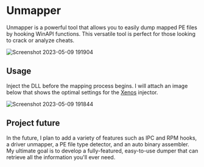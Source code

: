 # Unmapper
Unmapper is a powerful tool that allows you to easily dump mapped PE files by hooking WinAPI functions. This versatile tool is perfect for those looking to crack or analyze cheats.

![Screenshot 2023-05-09 191904](https://github.com/nevioo1337/Unmapper/assets/102999825/4a6edb6d-7bbb-4bec-80b0-123d090b7b82)

## Usage
Inject the DLL before the mapping process begins. I will attach an image below that shows the optimal settings for the [Xenos](https://github.com/DarthTon/Xenos) injector.

![Screenshot 2023-05-09 191844](https://github.com/nevioo1337/Unmapper/assets/102999825/52eebf8a-4108-43ee-ac1a-0be22e3bb161)

## Project future
In the future, I plan to add a variety of features such as IPC and RPM hooks, a driver unmapper, a PE file type detector, and an auto binary assembler. My ultimate goal is to develop a fully-featured, easy-to-use dumper that can retrieve all the information you'll ever need.
